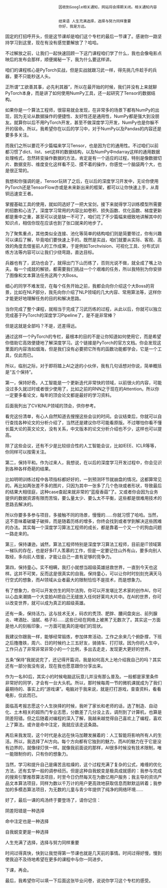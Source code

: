 
                            
                            因收到Google相关通知，网站将会择期关闭。相关通知内容
                            
                            
                            结束语 人生充满选择，选择与努力同样重要
                            你好，我是方远。

固定的打招呼开头，但是这节课却是咱们这个专栏的最后一节课了。感谢你一路坚持学习到这里，现在有没有感觉要解放了？哈哈。

不过解放之前，让我们一起快速回顾一下这门课程咱们学了什么，我也会像电影点映后的发布会那样，顺便揭秘一下，我为什么要这样讲。

咱们的课程核心是PyTorch实战，但是实战就跟习武一样，得先挑几件趁手的兵器，要不只能秒送人头。

正所谓“工欲善其事，必先利其器”，所以在最开始的时候，我们并没有上来就聊PyTorch本身，而是讲了如何使用NumPy工具，还一起研究了Tensor的数据结构。

如果你是一个算法工程师，很容易就会发现，在非常多的场景下都有NumPy的出现，因为无论从数据操作的便捷性、友好性还是通用性，NumPy都是强大到没朋友。就算你以后不用PyTorch开发，甚至不做深度学习开发，NumPy也是你躲不开的宿命。所以，我希望你在以后的学习中，对于NumPy以及Pandas的内容还是要多多关注。

而我们之所以要花不少篇幅来学习Tensor，也是因为它的通用性。不过咱们以前都习惯了dict、list、set这样的数据结构，以及NumPy中ndarray这样的通用数据处理格式，忽然转变操作数据的方法，肯定是有一个适应的过程，特别是像数据切片、数据变形、维度变化这样看不见、摸不着的操作，你感觉一个脑袋两个大，也是很正常的。

我想和你强调的是，Tensor玩转了之后，在以后的深度学习开发中，无论你使用PyTorch还是TensorFlow亦或是未来新出来的框架，都可以让你快速上手，从青铜迅速变王者。

掌握基础工具的使用，就如同选好了一把大宝剑，接下来就得学习训练模型所需要的招数和心法了。深度学习常用的内容比如卷积、损失函数、优化函数、梯度更新都是重中之重，甚至可以说是缺一不可了，咱们花了不少篇幅来细致地讲解其中的知识点，相信你现在应该也到了张口就来的地步了。

为了聚焦重点，其他类似全连接、池化等简单的结构咱们则是简要带过，你有兴趣可以课后了解，毕竟咱们要快速上手的。既然是实战，咱们就要从实际、客观、高效的角度去借鉴前人的工作成果，于是例如Torchvision、可视化工具、分布式训练方法等内容可以让我们少绕弯路，直达目标。

兵器也有了，武功也会了，就得出门下山历练了，否则光说不做，就全成了嘴上功夫。每一个成就的解锁，都需要我们挑战一个个艰难的任务，所以我特别为你安排了图像和文本算法任务这两个大Boss。

细心的同学不难发现，在每个任务开始之前，我都会向你介绍这个大Boss的背景，比如在NLP部分，我先向你介绍了NLP领域的几大内容、常用算法等，这样你才能更好地理解任务的目的和解决思路。

当你完成了整个课程，就相当于完成了习武历练的过程，从此以后，你就可以独立完成基于PyTorch的深度学习Pipeline了，是不是非常棒？



但是这就是全部吗？不是，还差得远。

通过这样一个PyTorch的专栏，最根本的目的不是让你知道如何使用它，而是希望你借助它高效便捷地了解深度学习。这个链接是PyTorch的官方文档。你会发现这里面的内容浩如烟海，但是我们没有必要把它所有的函数功能都学会，它是一个工具，仅此而已。

所以，临别之际，对于即将踏上AI之途的小伙伴，我有几句话想对你说，简单概括是“五个保持”。

第一，保持好奇。人工智能是一个更新迭代非常快的领域，以前很火的内容，可能没过多久就过时或者很少使用了，比如之前的RNN之于现在的Attention。所以你一定要多看论文，每年的顶会论文都是最好的学习资料。

后面我列出了CV和NLP领域的顶会，供你参考。



看完这份清单，有心人自然知道去搜搜这些会议的时间。会议结束后，你就可以自行查找各种论文的分析介绍了，当然还是建议你尽可能看原版。不过哪怕你看不懂长篇大论的英文论文，没有关系，中文版本的论文分析介绍也不少，这样也可以提高。

除了这些会议，还有不少是比较综合性的人工智能会议，比如IEEE、ICLR等等，你同样可以按需关注。

第二，保持平和。作为过来人，我想说，在以后的深度学习开发过程中，你会见识到各种各样奇葩的结果。

比如明明训练过程中各项指标都好好的，一到预测环节就崩盘的情况。这都算常见的。再比如两张差不多的图片，只因为其中一张多了几个色块或者形状，导致最后的结果大相径庭，这种case查起来就非常的“蓝瘦香菇”了。又或者你会因为业务提供的数据资源有限而苦恼，要么量太少、要么太不平衡，这些都是很难用技术的思路去解决的。

所以你要多多参与项目，多接触不同的场景，慢慢的……你就习惯了哈哈。当然，这不意味着破罐子破摔，而是随着历练的增多，你终会找到或者学到解决这些困难的办法。其实每一个深度学习算法工程师的成长，都是靠着一个又一个的狗血问题一路走来的。

第三，保持谦逊。诚然，算法工程师特别是深度学习算法工程师，目前是IT领域第一梯队的存在，也是好多IT人羡慕的工作，但是一定要记住山外有山，要多向别人取经，多向前人借鉴，才能让自己一直有足够的竞争力。

第四，保持童心。实不相瞒，我打小就想当超级英雄拯救世界，一直到今天也这样。这并不可笑，反而这是很真实的自我。保持童心，可以让你时时刻刻充满天马行空式的想象，而AI领域从业者最大的限制恰恰不是技术，而是想象力。

有了想象力，你可以开发仿生的阿尔法狗，你可以开发堪比艺术家的创作AI，你可以心血来潮搞一个大变脸AI把自己无缝放入任何好莱坞大片中。在AI的世界，你可以改变世界，就可以成为真正的超级英雄。

还有一条，保持活力。这与技术无关，码农的秃顶、肥胖、腰间盘突出、前列腺炎、啤酒肚、油腻、格子衫……这些已经在网络上被黑了无数次了。其实这一方面是他人的刻板印象，一方面可能真的是咱们的现状。

我建议你跟我一样，能够经常锻炼，参加体育活动，工作之余来几个俯卧撑，下班之后撸撸铁，周六、日的时候约上三五好友，骑骑车、打打球。因为你的人生中，工作只占了非常非常非常小的一个比例，多出去走走，发现更大更好的世界。



五条“保持”我就说完了，还记得开篇词，我是如何高大上地介绍我自己的吗？其实还有一部分我没有说，现在我也愿意跟你分享出来。

作为一名80后，其实小的时候电脑这玩意儿并没有那么普及。一般都是家里条件非常好的同学，才会有一台大头机。所以，那时候每周一节的微机课就成为了我们最期待的、事实上的“游戏课”。电脑对于我来说，就是打打游戏，查查资料，看看电影，仅此而已。

面临高考报志愿这个人生抉择的时候，我听了家长和老师的话，选了制造、自动化、土木相关的超热门专业志愿，分数差了几分没上去，调剂到了计算机，也算是阴差阳错。但之后随着对编程的深入了解，我越来越觉得自己喜欢上了编程，喜欢上了算法。或许是命中注定，我就应该走这条路。

再后来我发现，这个时代是永远在快马加鞭发展着的：人工智能将影响所有人的生活。所以，我选择了AI方向。每个方向都有它独到的魅力，而AI的魅力在于它是没有边界的，就像绿灯侠一样。就像我前面说的那样，AI很多时候没有技术限制，唯一能限制你的，只有你的想象力。

当然，学习和提升自己是痛苦且枯燥的，这个过程充满了复杂的公式，难缠的优化方法，还有玄学一般的调参经历。但是这种自我蜕变是极具成就感的：我参与完成的搜索引擎推荐算法项目，时至今日仍然每天在为数亿用户服务；我主导的资讯产品文本算法项目，同样为数以千万计的用户更高效地获取信息而默默运转着；我参加的多模态算法项目，为无数的儿童与青少年提供了纯净的网络环境……

好了，最后一课的鸡汤终于要登场了，请你记住：

阴差阳错是一种选择

命中注定也是一种选择

自我蜕变更是一种选择

人生充满了选择，选择与努力同样重要

时间过得真快，快到让我觉得第一节课也就是几天前的事情。时间过得好慢，慢到使我迫不及待地希望在更多的课程中与你一同进步。

下课，再会。

最后，我希望你可以填一下后面这张毕业问卷，说说你学习这个专栏的感受。

                        
                        
                            